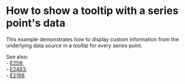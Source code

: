 # How to show a tooltip with a series point's data


<p>This example demonstrates how to display custom information from the underlying data source in a  tooltip for every series point.</p><p>See also:<br />
- <a href="https://www.devexpress.com/Support/Center/p/E258">E258</a>;<br />
- <a href="https://www.devexpress.com/Support/Center/p/E2483">E2483</a>;<br />
- <a href="https://www.devexpress.com/Support/Center/p/E2188">E2188</a>.</p><p></p>

<br/>



